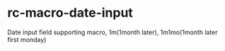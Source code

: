 # rc-macro-date-input
Date input field supporting macro, 1m(1month later), 1m1mo(1month later first monday)
